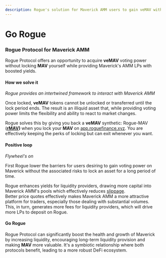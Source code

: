 ```yaml
---
description: Rogue's solution for Maverick AMM users to gain veMAV without MAV locking.
---
```


# Go Rogue

### Rogue Protocol for Maverick AMM

Rogue Protocol offers an opportunity to acquire **veMAV** voting power without locking **MAV** yourself while providing Maverick's AMM LPs with boosted yields.

#### How we solve it

_Rogue provides an intertwined framework to interact with Maverick AMM_

Once locked, **veMAV** tokens cannot be unlocked or transferred until the lock period ends. The result is an illiquid asset that, while providing voting power limits the flexibility and ability to react to market changes.

Rogue solves this by giving you back a **veMAV** synthetic: Rogue-MAV ([**rMAV**](../stake/rogue-for-mav-lockers/rmav.md)**)** when you lock your **MAV** on [app.roguefinance.xyz](https://app.roguefinance.xyz). You are effectively keeping the perks of locking but can exit whenever you want.

#### Positive loop

_Flywheel's on_ &#x20;

First Rogue lower the barriers for users desiring to gain voting power on Maverick without the associated risks to lock an asset for a long period of time.

Rogue enhances yields for liquidity providers, drawing more capital into Maverick AMM's pools which effectively reduces [slippage](https://help.1inch.io/en/articles/4585109-what-is-price-impact-vs-price-slippage-in-defi). \
Better price quotes effectively makes Maverick AMM a more attractive platform for traders, especially those dealing with substantial volumes. \
This, in turn, generates more fees for liquidity providers, which will drive more LPs to deposit on Rogue.

#### Go Rogue

Rogue Protocol can significantly boost the health and growth of Maverick by increasing liquidity, encouraging long-term liquidity provision and making **MAV** more valuable. It's a symbiotic relationship where both protocols benefit, leading to a more robust DeFi ecosystem.
